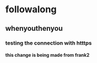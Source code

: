 # followalong
## whenyouthenyou
### testing the connection with htttps
#### this change is being made from frank2

